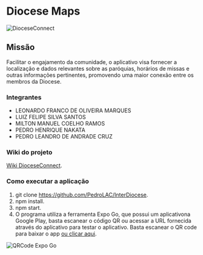 # Diocese Maps
![DioceseConnect](https://i.imgur.com/1HiU6Kl.png)
## Missão
Facilitar o engajamento da comunidade, o aplicativo visa fornecer a localização e dados relevantes sobre as paróquias, horários de missas e outras informações pertinentes, promovendo uma maior conexão entre os membros da Diocese.

### Integrantes
- LEONARDO FRANCO DE OLIVEIRA MARQUES
- LUIZ FELIPE SILVA SANTOS
- MILTON MANUEL COELHO RAMOS
- PEDRO HENRIQUE NAKATA
- PEDRO LEANDRO DE ANDRADE CRUZ

### Wiki do projeto
[Wiki DioceseConnect](https://github.com/PedroLAC/InterDiocese/wiki).
### Como executar a aplicação
 1. git clone https://github.com/PedroLAC/InterDiocese.
 2. npm install.
 3. npm start.
 4. O programa utiliza a ferramenta Expo Go, que possui um aplicativona Google Play, basta escanear o código QR ou acessar a URL fornecida através do aplicativo para testar o aplicativo. Basta escanear o QR code para baixar o app [ou clicar aqui](https://play.google.com/store/apps/details?id=host.exp.exponent&hl=pt&gl=US).


![QRCode Expo Go](https://i.imgur.com/bx0CAhs.png)
